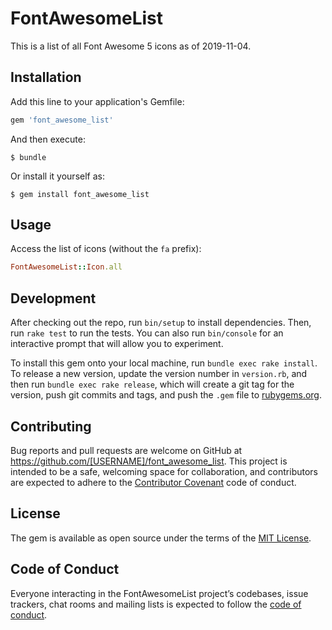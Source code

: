 # FontAwesomeList

This is a list of all Font Awesome 5 icons as of 2019-11-04.

## Installation

Add this line to your application's Gemfile:

```ruby
gem 'font_awesome_list'
```

And then execute:

    $ bundle

Or install it yourself as:

    $ gem install font_awesome_list

## Usage

Access the list of icons (without the `fa` prefix):

```ruby
FontAwesomeList::Icon.all
```

## Development

After checking out the repo, run `bin/setup` to install dependencies. Then, run `rake test` to run the tests. You can also run `bin/console` for an interactive prompt that will allow you to experiment.

To install this gem onto your local machine, run `bundle exec rake install`. To release a new version, update the version number in `version.rb`, and then run `bundle exec rake release`, which will create a git tag for the version, push git commits and tags, and push the `.gem` file to [rubygems.org](https://rubygems.org).

## Contributing

Bug reports and pull requests are welcome on GitHub at https://github.com/[USERNAME]/font_awesome_list. This project is intended to be a safe, welcoming space for collaboration, and contributors are expected to adhere to the [Contributor Covenant](http://contributor-covenant.org) code of conduct.

## License

The gem is available as open source under the terms of the [MIT License](https://opensource.org/licenses/MIT).

## Code of Conduct

Everyone interacting in the FontAwesomeList project’s codebases, issue trackers, chat rooms and mailing lists is expected to follow the [code of conduct](https://github.com/[USERNAME]/font_awesome_list/blob/master/CODE_OF_CONDUCT.md).
